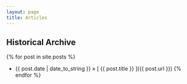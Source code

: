 ```yaml
---
layout: page
title: Articles
---
```


## Historical Archive

{% for post in site.posts %}
  * {{ post.date | date_to_string }} &raquo; [ {{ post.title }} ]({{ post.url }})
{% endfor %}
